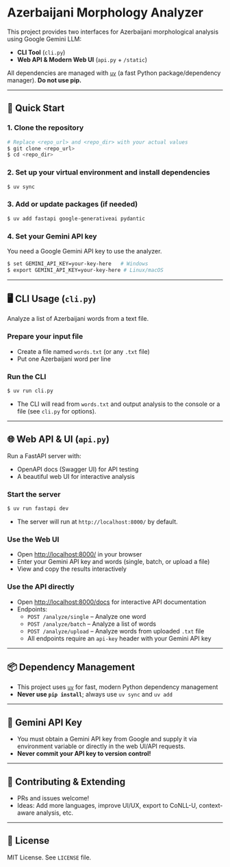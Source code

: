 # Azerbaijani Morphology Analyzer

This project provides two interfaces for Azerbaijani morphological analysis using Google Gemini LLM:
- **CLI Tool** (`cli.py`)
- **Web API & Modern Web UI** (`api.py` + `/static`)

All dependencies are managed with [`uv`](https://github.com/astral-sh/uv) (a fast Python package/dependency manager). **Do not use pip.**

---

## 🚀 Quick Start

### 1. Clone the repository
```sh
# Replace <repo_url> and <repo_dir> with your actual values
$ git clone <repo_url>
$ cd <repo_dir>
```

### 2. Set up your virtual environment and install dependencies
```sh
$ uv sync
```

### 3. Add or update packages (if needed)
```sh
$ uv add fastapi google-generativeai pydantic
```

### 4. Set your Gemini API key
You need a Google Gemini API key to use the analyzer.
```sh
$ set GEMINI_API_KEY=your-key-here   # Windows
$ export GEMINI_API_KEY=your-key-here # Linux/macOS
```

---

## 🖥️ CLI Usage (`cli.py`)
Analyze a list of Azerbaijani words from a text file.

### Prepare your input file
- Create a file named `words.txt` (or any `.txt` file)
- Put one Azerbaijani word per line

### Run the CLI
```sh
$ uv run cli.py
```

- The CLI will read from `words.txt` and output analysis to the console or a file (see `cli.py` for options).

---

## 🌐 Web API & UI (`api.py`)
Run a FastAPI server with:
- OpenAPI docs (Swagger UI) for API testing
- A beautiful web UI for interactive analysis

### Start the server
```sh
$ uv run fastapi dev
```

- The server will run at `http://localhost:8000/` by default.

### Use the Web UI
- Open [http://localhost:8000/](http://localhost:8000/) in your browser
- Enter your Gemini API key and words (single, batch, or upload a file)
- View and copy the results interactively

### Use the API directly
- Open [http://localhost:8000/docs](http://localhost:8000/docs) for interactive API documentation
- Endpoints:
  - `POST /analyze/single` – Analyze one word
  - `POST /analyze/batch` – Analyze a list of words
  - `POST /analyze/upload` – Analyze words from uploaded `.txt` file
  - All endpoints require an `api-key` header with your Gemini API key

---

## 📦 Dependency Management
- This project uses [`uv`](https://github.com/astral-sh/uv) for fast, modern Python dependency management
- **Never use `pip install`**; always use `uv sync` and `uv add`

---

## 🔑 Gemini API Key
- You must obtain a Gemini API key from Google and supply it via environment variable or directly in the web UI/API requests.
- **Never commit your API key to version control!**

---

## 🤝 Contributing & Extending
- PRs and issues welcome!
- Ideas: Add more languages, improve UI/UX, export to CoNLL-U, context-aware analysis, etc.

---

## 📝 License
MIT License. See `LICENSE` file.
